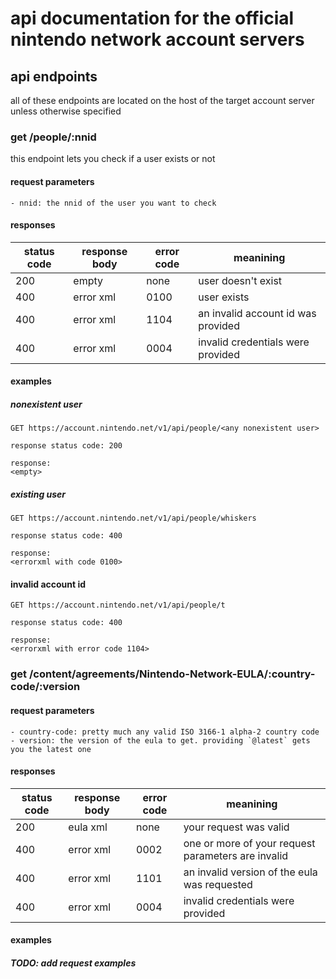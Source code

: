 # api documentation for the **official** nintendo network account servers

## api endpoints

all of these endpoints are located on the host of the target account server unless otherwise specified

### **get** /people/:nnid

this endpoint lets you check if a user exists or not

#### request parameters

    - nnid: the nnid of the user you want to check

#### responses

 status code | response body | error code | meanining
-------------|---------------|------------|------------------------------------
 200         | empty         | none       | user doesn't exist
 400         | error xml     | 0100       | user exists
 400         | error xml     | 1104       | an invalid account id was provided
 400         | error xml     | 0004       | invalid credentials were provided

#### examples

##### nonexistent user
```
GET https://account.nintendo.net/v1/api/people/<any nonexistent user>

response status code: 200

response:
<empty>
```

##### existing user
```
GET https://account.nintendo.net/v1/api/people/whiskers

response status code: 400

response:
<errorxml with code 0100>
```

#### invalid account id
```
GET https://account.nintendo.net/v1/api/people/t

response status code: 400

response:
<errorxml with error code 1104>
```

### **get** /content/agreements/Nintendo-Network-EULA/:country-code/:version

#### request parameters

    - country-code: pretty much any valid ISO 3166-1 alpha-2 country code
    - version: the version of the eula to get. providing `@latest` gets you the latest one

#### responses

 status code | response body | error code | meanining
-------------|---------------|------------|----------------------------------------------------
 200         | eula xml      | none       | your request was valid
 400         | error xml     | 0002       | one or more of your request parameters are invalid
 400         | error xml     | 1101       | an invalid version of the eula was requested
 400         | error xml     | 0004       | invalid credentials were provided

#### examples

##### TODO: add request examples